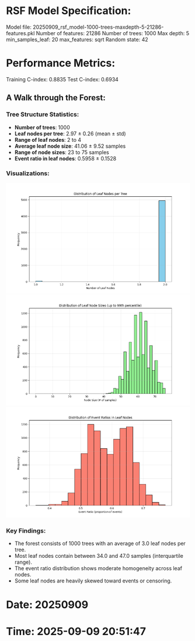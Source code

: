 # RSF Model Specification:
Model file: 20250909_rsf_model-1000-trees-maxdepth-5-21286-features.pkl
Number of features: 21286
Number of trees: 1000
Max depth: 5
min_samples_leaf: 20
max_features: sqrt
Random state: 42

# Performance Metrics:
Training C-index: 0.8835
Test C-index: 0.6934

## A Walk through the Forest:

### Tree Structure Statistics:
- **Number of trees**: 1000
- **Leaf nodes per tree**: 2.97 ± 0.26 (mean ± std)
- **Range of leaf nodes**: 2 to 4
- **Average leaf node size**: 41.06 ± 9.52 samples
- **Range of node sizes**: 23 to 75 samples
- **Event ratio in leaf nodes**: 0.5958 ± 0.1528

### Visualizations:
![Distribution of Leaf Nodes per Tree](20250909_leaf_nodes_distribution.png)
![Distribution of Leaf Node Sizes](20250909_node_sizes_distribution.png)
![Distribution of Event Ratios in Leaf Nodes](20250909_event_ratios_distribution.png)

### Key Findings:
- The forest consists of 1000 trees with an average of 3.0 leaf nodes per tree.
- Most leaf nodes contain between 34.0 and 47.0 samples (interquartile range).
- The event ratio distribution shows moderate homogeneity across leaf nodes.
- Some leaf nodes are heavily skewed toward events or censoring.
    
# Date: 20250909
# Time: 2025-09-09 20:51:47
